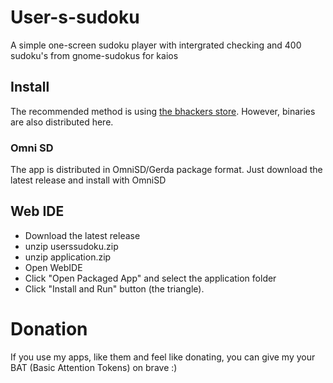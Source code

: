 # User-s-sudoku
A simple one-screen sudoku player with intergrated checking and 400 sudoku's from gnome-sudokus for kaios

## Install
The recommended method is using [the bhackers store](https://store.bananahackers.net/). However, binaries are also distributed here.

### Omni SD
The app is distributed in OmniSD/Gerda package format. Just download the latest release and install with OmniSD

## Web IDE
- Download the latest release
- unzip userssudoku.zip
- unzip application.zip
- Open WebIDE
- Click "Open Packaged App" and select the application folder
- Click "Install and Run" button (the triangle).

# Donation
If you use my apps, like them and feel like donating, you can give my your BAT (Basic Attention Tokens) on brave :)
